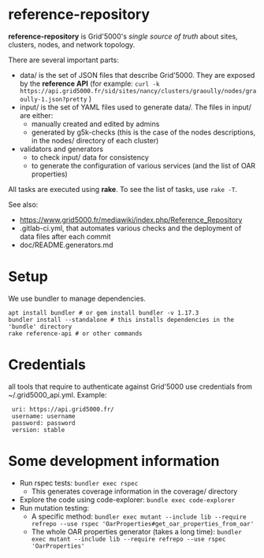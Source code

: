 reference-repository
====================

**reference-repository** is Grid'5000's *single source of truth* about sites, clusters, nodes, and network topology.

There are several important parts:

* data/ is the set of JSON files that describe Grid'5000. They are exposed by the **reference API** (for example: `curl -k https://api.grid5000.fr/sid/sites/nancy/clusters/graoully/nodes/graoully-1.json?pretty` )
* input/ is the set of YAML files used to generate data/. The files in input/ are either:
    + manually created and edited by admins
    + generated by g5k-checks (this is the case of the nodes descriptions, in the nodes/ directory of each cluster)
* validators and generators
    + to check input/ data for consistency
    + to generate the configuration of various services (and the list of OAR properties)

All tasks are executed using **rake**. To see the list of tasks, use `rake -T`.

See also:

* https://www.grid5000.fr/mediawiki/index.php/Reference_Repository
* .gitlab-ci.yml, that automates various checks and the deployment of data files after each commit
* doc/README.generators.md

# Setup

We use bundler to manage dependencies.

```
apt install bundler # or gem install bundler -v 1.17.3
bundler install --standalone # this installs dependencies in the 'bundle' directory
rake reference-api # or other commands
```


# Credentials

all tools that require to authenticate against Grid'5000 use credentials from ~/.grid5000_api.yml. Example:
```
 uri: https://api.grid5000.fr/
 username: username
 password: password
 version: stable
```

# Some development information

* Run rspec tests: `bundler exec rspec`
    + This generates coverage information in the coverage/ directory
* Explore the code using code-explorer: `bundle exec code-explorer`
* Run mutation testing:
    + A specific method: `bundler exec mutant --include lib --require refrepo --use rspec 'OarProperties#get_oar_properties_from_oar'`
    + The whole OAR properties generator (takes a long time): `bundler exec mutant --include lib --require refrepo --use rspec 'OarProperties'`
